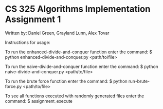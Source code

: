 # CS 325 Algorithms Implementation Assignment 1
Written by: Daniel Green, Grayland Lunn, Alex Tovar

Instructions for usage:

  To run the enhanced-divide-and-conquer function enter the command:
    $ python enhanced-divide-and-conquer.py <path/to/file>

  To run the naive-divide-and-conquer function enter the command:
    $ python naive-divide-and-conquer.py <path/to/file>

  To run the brute force function enter the command:
    $ python run-brute-force.py <path/to/file>

To see all functions executed with randomly generated files enter the command:
  $ assignment_execute

